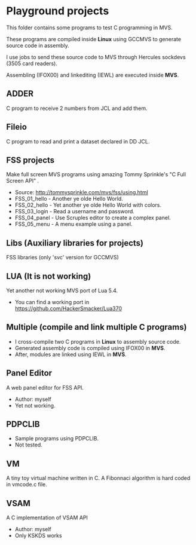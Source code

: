 # Playground projects

This folder contains some programs to test C programming in MVS.
 
These programs are compiled inside **Linux** using GCCMVS to generate source code in assembly.

I use jobs to send these source code to MVS through Hercules sockdevs (3505 card readers).

Assembling (IFOX00) and linkediting (IEWL) are executed inside **MVS**.

## ADDER

C program to receive 2 numbers from JCL and add them.

## Fileio

C program to read and print a dataset declared in DD JCL.

## FSS projects
Make full screen MVS programs using amazing Tommy Sprinkle's "C Full Screen API" .

- Source: http://tommysprinkle.com/mvs/fss/using.html
- FSS_01_hello - Another ye olde Hello World.
- FSS_02_hello - Yet another ye olde Hello World with colors.
- FSS_03_login - Read a username and password.
- FSS_04_panel - Use Scruples editor to create a complex panel.
- FSS_05_menu  - A menu example using a panel.

## Libs (Auxiliary libraries for projects)
FSS libraries (only 'svc' version for GCCMVS)

## LUA (It is not working)
Yet another not working MVS port of Lua 5.4.
- You can find a working port in https://github.com/HackerSmacker/Lua370

## Multiple (compile and link multiple C programs)

- I cross-compile two C programs in **Linux** to assembly source code.
- Generated assembly code is compiled using IFOX00 in **MVS**.
- After, modules are linked using IEWL in **MVS**.

## Panel Editor

A web panel editor for FSS API.
- Author: myself
- Yet not working.

## PDPCLIB
- Sample programs using PDPCLIB.
- Not tested.

## VM

A tiny toy virtual machine written in C.
A Fibonnaci algorithm is hard coded in vmcode.c file.

## VSAM 

A C implementation of VSAM API
- Author: myself
- Only KSKDS works